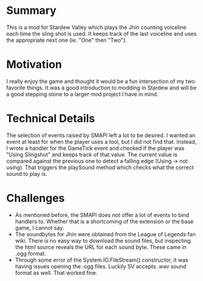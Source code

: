 # Summary
This is a mod for Stardew Valley which plays the Jhin counting voiceline each time the sling shot is used. It keeps track of the last voiceline and uses the appropriate next one (ie. "One" then "Two"). 
# Motivation
I really enjoy the game and thought it would be a fun intersection of my two favorite things. It was a good introduction to modding in Stardew and will be a good stepping stone to a larger mod project I have in mind.
# Technical Details
The selection of events raised by SMAPI left a lot to be desired. I wanted an event at least for when the player uses a tool, but I did not find that. Instead, I wrote a handler for the GameTick event and checked if the player was "Using Slingshot" and keeps track of that value. The current value is compared against the previous one to detect a falling edge (Using -> not using). That triggers the playSound method which checks what the correct sound to play is.
# Challenges
* As mentioned before, the SMAPI does not offer a lot of events to bind handlers to. Whether that is a shortcoming of the extension or the base game, I cannot say. 
* The soundbytes for Jhin were obtained from the League of Legends fan wiki. There is no easy way to download the sound files, but inspecting the html source reveals the URL for each sound byte. These came in .ogg format.
* Through some error of the System.IO.FileStream() constructor, it was having issues opening the .ogg files. Luckily SV accepts .wav sound format as well. That worked fine.